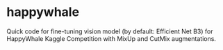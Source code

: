 # happywhale

Quick code for fine-tuning vision model (by default: Efficient Net B3) for HappyWhale Kaggle Competition with MixUp and CutMix augmentations. 
